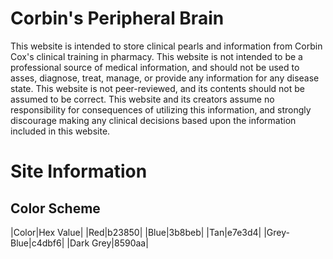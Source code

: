 # Corbin's Peripheral Brain
This website is intended to store clinical pearls and information from Corbin Cox's clinical training in pharmacy. This website is not intended to be a professional source of medical information, and should not be used to asses, diagnose, treat, manage, or provide any information for any disease state. This website is not peer-reviewed, and its contents should not be assumed to be correct. This website and its creators assume no responsibility for consequences of utilizing this information, and strongly discourage making any clinical decisions based upon the information included in this website.

# Site Information
## Color Scheme
|Color|Hex Value|
|Red|b23850|
|Blue|3b8beb|
|Tan|e7e3d4|
|Grey-Blue|c4dbf6|
|Dark Grey|8590aa|

